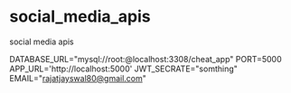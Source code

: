 # social_media_apis
social media apis


DATABASE_URL="mysql://root:@localhost:3308/cheat_app"
PORT=5000
APP_URL='http://localhost:5000'
JWT_SECRATE="somthing"
EMAIL="rajatjayswal80@gmail.com"
